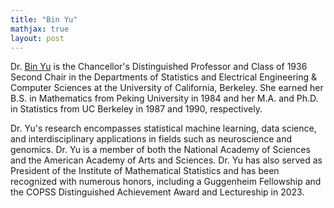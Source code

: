 ```yaml
---
title: "Bin Yu"
mathjax: true
layout: post
---
```


Dr. [Bin Yu](https://binyu.stat.berkeley.edu/) is the Chancellor's Distinguished Professor and Class of 1936 Second Chair in the Departments of Statistics and Electrical Engineering & Computer Sciences at the University of California, Berkeley. She earned her B.S. in Mathematics from Peking University in 1984 and her M.A. and Ph.D. in Statistics from UC Berkeley in 1987 and 1990, respectively. 

Dr. Yu's research encompasses statistical machine learning, data science, and interdisciplinary applications in fields such as neuroscience and genomics. Dr. Yu is a member of both the National Academy of Sciences and the American Academy of Arts and Sciences. Dr. Yu has also served as President of the Institute of Mathematical Statistics and has been recognized with numerous honors, including a Guggenheim Fellowship and the COPSS Distinguished Achievement Award and Lectureship in 2023.
